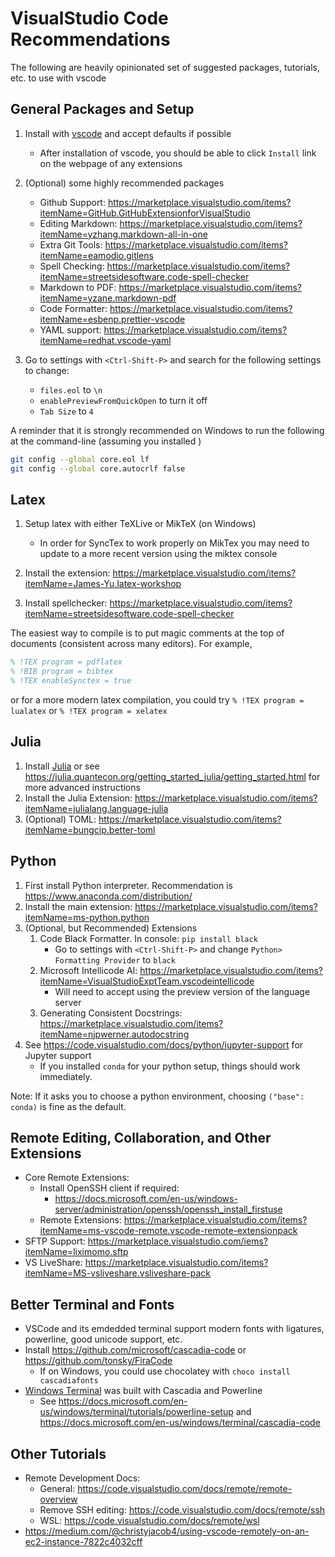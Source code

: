 # VisualStudio Code Recommendations

The following are heavily opinionated set of suggested packages, tutorials, etc. to use with vscode

## General Packages and Setup

1. Install with [vscode](https://code.visualstudio.com/) and accept defaults if possible
   - After installation of vscode, you should be able to click `Install` link on the webpage of any extensions
2. (Optional) some highly recommended packages

   - Github Support: https://marketplace.visualstudio.com/items?itemName=GitHub.GitHubExtensionforVisualStudio
   - Editing Markdown: https://marketplace.visualstudio.com/items?itemName=yzhang.markdown-all-in-one
   - Extra Git Tools: https://marketplace.visualstudio.com/items?itemName=eamodio.gitlens
   - Spell Checking: https://marketplace.visualstudio.com/items?itemName=streetsidesoftware.code-spell-checker
   - Markdown to PDF: https://marketplace.visualstudio.com/items?itemName=yzane.markdown-pdf
   - Code Formatter: https://marketplace.visualstudio.com/items?itemName=esbenp.prettier-vscode
   - YAML support: https://marketplace.visualstudio.com/items?itemName=redhat.vscode-yaml

3. Go to settings with `<Ctrl-Shift-P>` and search for the following settings to change:
   - `files.eol` to `\n`
   - `enablePreviewFromQuickOpen` to turn it off
   - `Tab Size` to `4`

A reminder that it is strongly recommended on Windows to run the following at the command-line (assuming you installed )

```bash
git config --global core.eol lf
git config --global core.autocrlf false
```

## Latex

1. Setup latex with either TeXLive or MikTeX (on Windows)
   - In order for SyncTex to work properly on MikTex  you may need to update to a more recent version using the miktex console
   
2. Install the extension:
   https://marketplace.visualstudio.com/items?itemName=James-Yu.latex-workshop
3. Install spellchecker:
   https://marketplace.visualstudio.com/items?itemName=streetsidesoftware.code-spell-checker

The easiest way to compile is to put magic comments at the top of documents (consistent across many editors). For example,

```latex
% !TEX program = pdflatex
% !BIB program = bibtex
% !TEX enableSynctex = true
```
or for a more modern latex compilation, you could try `% !TEX program = lualatex` or `% !TEX program = xelatex`

## Julia

1. Install [Julia](https://julialang.org/downloads/) or see https://julia.quantecon.org/getting_started_julia/getting_started.html for more advanced instructions
2. Install the Julia Extension: https://marketplace.visualstudio.com/items?itemName=julialang.language-julia
3. (Optional) TOML: https://marketplace.visualstudio.com/items?itemName=bungcip.better-toml

## Python

1. First install Python interpreter. Recommendation is https://www.anaconda.com/distribution/
2. Install the main extension: https://marketplace.visualstudio.com/items?itemName=ms-python.python
3. (Optional, but Recommended) Extensions
   1. Code Black Formatter. In console: `pip install black`
      - Go to settings with `<Ctrl-Shift-P>` and change `Python> Formatting Provider` to `black`
   2. Microsoft Intellicode AI: https://marketplace.visualstudio.com/items?itemName=VisualStudioExptTeam.vscodeintellicode
      - Will need to accept using the preview version of the language server
   3. Generating Consistent Docstrings: https://marketplace.visualstudio.com/items?itemName=njpwerner.autodocstring
4. See https://code.visualstudio.com/docs/python/jupyter-support for Jupyter support
   - If you installed `conda` for your python setup, things should work immediately. 

Note: If it asks you to choose a python environment, choosing `("base": conda)` is fine as the default.

## Remote Editing, Collaboration, and Other Extensions

- Core Remote Extensions:
  - Install OpenSSH client if required:
    - https://docs.microsoft.com/en-us/windows-server/administration/openssh/openssh_install_firstuse
  - Remote Extensions: https://marketplace.visualstudio.com/items?itemName=ms-vscode-remote.vscode-remote-extensionpack
- SFTP Support: https://marketplace.visualstudio.com/iems?itemName=liximomo.sftp 
- VS LiveShare: https://marketplace.visualstudio.com/items?itemName=MS-vsliveshare.vsliveshare-pack

## Better Terminal and Fonts
- VSCode and its emdedded terminal support modern fonts with ligatures, powerline, good unicode support, etc.
- Install https://github.com/microsoft/cascadia-code or https://github.com/tonsky/FiraCode
  - If on Windows, you could use chocolatey with `choco install cascadiafonts`
- [Windows Terminal](https://aka.ms/terminal) was built with Cascadia and Powerline
  - See https://docs.microsoft.com/en-us/windows/terminal/tutorials/powerline-setup and https://docs.microsoft.com/en-us/windows/terminal/cascadia-code

## Other Tutorials
-  Remote Development Docs:
    - General: https://code.visualstudio.com/docs/remote/remote-overview 
    - Remove SSH editing: https://code.visualstudio.com/docs/remote/ssh
    - WSL: https://code.visualstudio.com/docs/remote/wsl
- https://medium.com/@christyjacob4/using-vscode-remotely-on-an-ec2-instance-7822c4032cff

